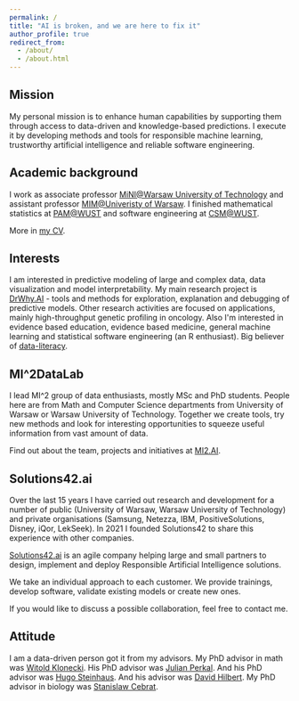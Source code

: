 ```yaml
---
permalink: /
title: "AI is broken, and we are here to fix it"
author_profile: true
redirect_from: 
  - /about/
  - /about.html
---
```



## Mission

My personal mission is to enhance human capabilities by supporting them through access to data-driven and knowledge-based predictions. I execute it by developing methods and tools for responsible machine learning, trustworthy artificial intelligence and reliable software engineering.


## Academic background

I work as associate professor [MiNI@Warsaw University of Technology](http://mini.pw.edu.pl) and assistant professor [MIM@Univeristy of Warsaw](http://mimuw.edu.pl). I finished mathematical statistics at [PAM@WUST](http://wmat.pwr.edu.pl/en/) and software engineering at [CSM@WUST](http://wiz.pwr.edu.pl/en/).

More in [my CV](http://biecek.pl/CV).


## Interests

I am interested in predictive modeling of large and complex data, data visualization and model interpretability.
My main research project is [DrWhy.AI](http://drwhy.ai) - tools and methods for exploration, explanation and debugging of predictive models.
Other research activities are focused on applications, mainly high-throughput genetic profiling in oncology. 
Also I'm interested in evidence based education, evidence based medicine, general machine learning and statistical software engineering (an R enthusiast).
Big believer of [data-literacy](http://betabit.wiki).

## MI^2DataLab

I lead MI^2 group of data enthusiasts, mostly MSc and PhD students. People here are from Math and Computer Science departments from University of Warsaw or Warsaw University of Technology. Together we create tools, try new methods and look for interesting opportunities to squeeze useful information from vast amount of data.

Find out about the team, projects and initiatives at [MI2.AI](https://mi2.ai/).

## Solutions42.ai

Over the last 15 years I have carried out research and development for a number of public (University of Warsaw, Warsaw University of Technology) and private organisations (Samsung, Netezza, IBM, PositiveSolutions, Disney, iQor, LekSeek). In 2021 I founded Solutions42 to share this experience with other companies.

[Solutions42.ai](https://www.solutions42.ai/) is an agile company helping large and small partners to design, implement and deploy Responsible Artificial Intelligence solutions.

We take an individual approach to each customer. We provide trainings, develop software, validate existing models or create new ones.

If you would like to discuss a possible collaboration, feel free to contact me.


## Attitude

I am a data-driven person got it from my advisors. My PhD advisor in math was [Witold Klonecki](http://www.ibspan.waw.pl/komisja.statystyki/wspomnienia/Klonecki.pdf). His PhD advisor was [Julian Perkal](https://pl.wikipedia.org/wiki/Julian_Perkal). And his PhD advisor was [Hugo Steinhaus](https://pl.wikipedia.org/wiki/Hugo_Steinhaus). And his advisor was [David Hilbert](https://en.wikipedia.org/wiki/David_Hilbert). My PhD advisor in biology was [Stanislaw Cebrat](https://pl.wikipedia.org/wiki/Stanis%C5%82aw_Cebrat).

